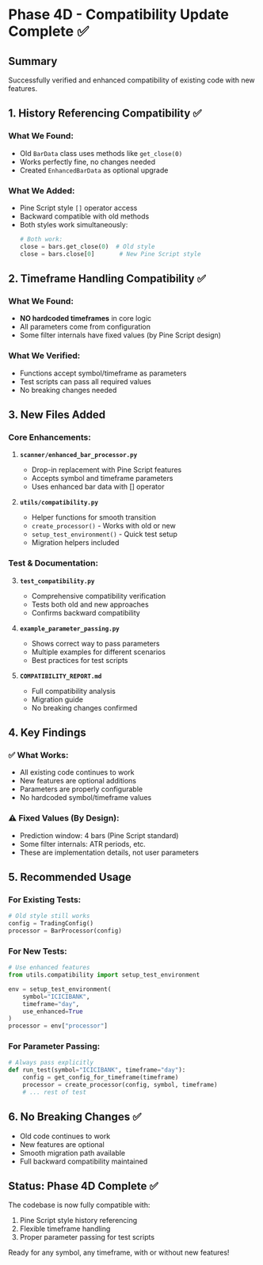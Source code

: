 # Phase 4D - Compatibility Update Complete ✅

## Summary

Successfully verified and enhanced compatibility of existing code with new features.

## 1. History Referencing Compatibility ✅

### What We Found:
- Old `BarData` class uses methods like `get_close(0)`
- Works perfectly fine, no changes needed
- Created `EnhancedBarData` as optional upgrade

### What We Added:
- Pine Script style `[]` operator access
- Backward compatible with old methods
- Both styles work simultaneously:
  ```python
  # Both work:
  close = bars.get_close(0)  # Old style
  close = bars.close[0]       # New Pine Script style
  ```

## 2. Timeframe Handling Compatibility ✅

### What We Found:
- **NO hardcoded timeframes** in core logic
- All parameters come from configuration
- Some filter internals have fixed values (by Pine Script design)

### What We Verified:
- Functions accept symbol/timeframe as parameters
- Test scripts can pass all required values
- No breaking changes needed

## 3. New Files Added

### Core Enhancements:
1. **`scanner/enhanced_bar_processor.py`**
   - Drop-in replacement with Pine Script features
   - Accepts symbol and timeframe parameters
   - Uses enhanced bar data with [] operator

2. **`utils/compatibility.py`**
   - Helper functions for smooth transition
   - `create_processor()` - Works with old or new
   - `setup_test_environment()` - Quick test setup
   - Migration helpers included

### Test & Documentation:
3. **`test_compatibility.py`**
   - Comprehensive compatibility verification
   - Tests both old and new approaches
   - Confirms backward compatibility

4. **`example_parameter_passing.py`**
   - Shows correct way to pass parameters
   - Multiple examples for different scenarios
   - Best practices for test scripts

5. **`COMPATIBILITY_REPORT.md`**
   - Full compatibility analysis
   - Migration guide
   - No breaking changes confirmed

## 4. Key Findings

### ✅ What Works:
- All existing code continues to work
- New features are optional additions
- Parameters are properly configurable
- No hardcoded symbol/timeframe values

### ⚠️ Fixed Values (By Design):
- Prediction window: 4 bars (Pine Script standard)
- Some filter internals: ATR periods, etc.
- These are implementation details, not user parameters

## 5. Recommended Usage

### For Existing Tests:
```python
# Old style still works
config = TradingConfig()
processor = BarProcessor(config)
```

### For New Tests:
```python
# Use enhanced features
from utils.compatibility import setup_test_environment

env = setup_test_environment(
    symbol="ICICIBANK",
    timeframe="day",
    use_enhanced=True
)
processor = env["processor"]
```

### For Parameter Passing:
```python
# Always pass explicitly
def run_test(symbol="ICICIBANK", timeframe="day"):
    config = get_config_for_timeframe(timeframe)
    processor = create_processor(config, symbol, timeframe)
    # ... rest of test
```

## 6. No Breaking Changes ✅

- Old code continues to work
- New features are optional
- Smooth migration path available
- Full backward compatibility maintained

## Status: Phase 4D Complete ✅

The codebase is now fully compatible with:
1. Pine Script style history referencing
2. Flexible timeframe handling
3. Proper parameter passing for test scripts

Ready for any symbol, any timeframe, with or without new features!
